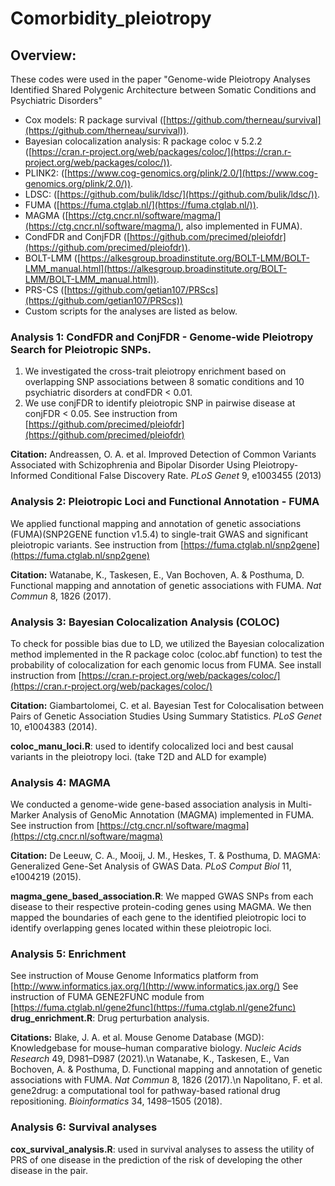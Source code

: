 # Comorbidity_pleiotropy
## **Overview:**
These codes were used in the paper "Genome-wide Pleiotropy Analyses Identified Shared Polygenic Architecture between Somatic Conditions and Psychiatric Disorders"

* Cox models: R package survival ([https://github.com/therneau/survival](https://github.com/therneau/survival)).  
* Bayesian colocalization analysis: R package coloc v 5.2.2 ([https://cran.r-project.org/web/packages/coloc/](https://cran.r-project.org/web/packages/coloc/)).
* PLINK2: ([https://www.cog-genomics.org/plink/2.0/](https://www.cog-genomics.org/plink/2.0/)).
* LDSC: ([https://github.com/bulik/ldsc/](https://github.com/bulik/ldsc/)).
* FUMA ([https://fuma.ctglab.nl/](https://fuma.ctglab.nl/)).
* MAGMA ([https://ctg.cncr.nl/software/magma/](https://ctg.cncr.nl/software/magma/), also implemented in FUMA).
* CondFDR and ConjFDR ([https://github.com/precimed/pleiofdr](https://github.com/precimed/pleiofdr)).
* BOLT-LMM ([https://alkesgroup.broadinstitute.org/BOLT-LMM/BOLT-LMM_manual.html](https://alkesgroup.broadinstitute.org/BOLT-LMM/BOLT-LMM_manual.html)).
* PRS-CS ([https://github.com/getian107/PRScs](https://github.com/getian107/PRScs))
* Custom scripts for the analyses are listed as below.

### Analysis 1: CondFDR and ConjFDR - Genome-wide Pleiotropy Search for Pleiotropic SNPs.
1. We investigated the cross-trait pleiotropy enrichment based on overlapping SNP associations between 8 somatic conditions and 10 psychiatric disorders at condFDR < 0.01. 
2. We use conjFDR to identify pleiotropic SNP in pairwise disease at conjFDR < 0.05.
See instruction from [https://github.com/precimed/pleiofdr](https://github.com/precimed/pleiofdr)

**Citation:**
Andreassen, O. A. et al. Improved Detection of Common Variants Associated with Schizophrenia and Bipolar Disorder Using Pleiotropy-Informed Conditional False Discovery Rate. _PLoS Genet_ 9, e1003455 (2013)

### Analysis 2: Pleiotropic Loci and Functional Annotation - FUMA 
We applied functional mapping and annotation of genetic associations (FUMA)(SNP2GENE function v1.5.4) to single-trait GWAS and significant pleiotropic variants.
See instruction from [https://fuma.ctglab.nl/snp2gene](https://fuma.ctglab.nl/snp2gene)

**Citation:**
Watanabe, K., Taskesen, E., Van Bochoven, A. & Posthuma, D. Functional mapping and annotation of genetic associations with FUMA. *Nat Commun* 8, 1826 (2017).

### Analysis 3: Bayesian Colocalization Analysis (COLOC)

To check for possible bias due to LD, we utilized the Bayesian colocalization method implemented in the R package coloc (coloc.abf function) to test the probability of colocalization for each genomic locus from FUMA. 
See install instruction from [https://cran.r-project.org/web/packages/coloc/](https://cran.r-project.org/web/packages/coloc/)

**Citation:**
Giambartolomei, C. et al. Bayesian Test for Colocalisation between Pairs of Genetic Association Studies Using Summary Statistics. *PLoS Genet* 10, e1004383 (2014).

**coloc_manu_loci.R**: used to identify colocalized loci and best causal variants in the pleiotropy loci. (take T2D and ALD for example)

### Analysis 4: MAGMA
We conducted a genome-wide gene-based association analysis in Multi-Marker Analysis of GenoMic Annotation (MAGMA) implemented in FUMA.
See instruction from [https://ctg.cncr.nl/software/magma](https://ctg.cncr.nl/software/magma)

**Citation:**
De Leeuw, C. A., Mooij, J. M., Heskes, T. & Posthuma, D. MAGMA: Generalized Gene-Set Analysis of GWAS Data. *PLoS Comput Biol* 11, e1004219 (2015).

**magma_gene_based_association.R**: 
We mapped GWAS SNPs from each disease to their respective protein-coding genes using MAGMA. We then mapped the boundaries of each gene to the identified pleiotropic loci to identify overlapping genes located within these pleiotropic loci.

### Analysis 5: Enrichment
See instruction of Mouse Genome Informatics platform from [http://www.informatics.jax.org/](http://www.informatics.jax.org/)
See instruction of FUMA GENE2FUNC module from [https://fuma.ctglab.nl/gene2func](https://fuma.ctglab.nl/gene2func)
**drug_enrichment.R**: Drug perturbation analysis.

**Citations:**
Blake, J. A. et al. Mouse Genome Database (MGD): Knowledgebase for mouse–human comparative biology. *Nucleic Acids Research* 49, D981–D987 (2021).\n
Watanabe, K., Taskesen, E., Van Bochoven, A. & Posthuma, D. Functional mapping and annotation of genetic associations with FUMA. *Nat Commun* 8, 1826 (2017).\n
Napolitano, F. et al. gene2drug: a computational tool for pathway-based rational drug repositioning. *Bioinformatics* 34, 1498–1505 (2018).

### Analysis 6: Survival analyses 
**cox_survival_analysis.R**: used in survival analyses to assess the utility of PRS of one disease in the prediction of the risk of developing the other disease in the pair.
